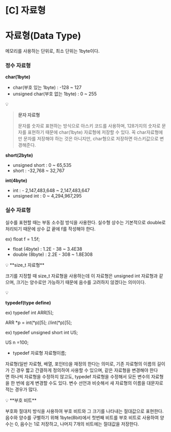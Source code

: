 # [C] 자료형

# 자료형(Data Type)

메모리를 사용하는 단위로, 최소 단위는 1byte이다.

### **정수 자료형**

**char(1byte)**

- char(부호 있는 1byte) : -128 ~ 127
- unsigned char(부호 없는 1byte) : 0 ~ 255

<aside>
💡

> **문자 자료형**
> 
> 
> 문자를 숫자로 표현하는 방식으로 아스키 코드를 사용하며, 128가지의 숫자로 문자를 표현하기 때문에 char(1byte) 자료형에 저장할 수 있다. 꼭 char자료형에만 문자를 저장해야 하는 것은 아니지만, char형으로 저장하면 아스키값으로 변경해준다.
> 
</aside>

**short(2byte)**

- unsigned short : 0 ~ 65,535
- short : -32,768 ~ 32,767

**int(4byte)**

- int : - 2,147,483,648 ~ 2,147,483,647
- unsigned int : 0 ~ 4,294,967,295

### **실수 자료형**

실수를 표현할 때는 부동 소수점 방식을 사용한다. 실수형 상수는 기본적으로 double로 처리되기 때문에 상수 값 끝에 f를 작성해야 한다.

ex) float f = 1.5f;

- float (4byte) : 1.2E - 38 ~ 3.4E38
- double (8byte) : 2.2E - 308 ~ 1.8E308

<aside>
💡 **size_t 자료형**

크기를 지정할 때 size_t 자료형을 사용하는데 이 자료형은 unsigned int 자료형과 같으며, 크기는 양수로만 가능하기 때문에 음수를 고려하지 않겠다는 의미이다.

</aside>

<aside>
💡

**typedef(type define)**

ex) typedef int ARR[5];

ARR *p = int(*p)[5]; //int(*p)[5];

ex) typedef unsigned short int US;

US n =100;

- typedef 자료형 자료형이름;

자료형(일반 자료형, 배열, 포인터)을 재정의 한다는 의미로, 기존 자료형의 이름의 길이가 긴 경우 짧고 간결하게 정의하여 사용할 수 있으며, 같은 자료형을 변경해야 한다면 하나씩 자료형을 수정하지 않고도, typedef 자료형을 수정해서 모든 변수의 자료형을 한 번에 쉽게 변경할 수도 있다. 변수 선언과 비슷해서 새 자료형의 이름을 대문자로 적는 경우가 많다.

</aside>

<aside>
💡 **부호 비트**

부호화 절대치 방식을 사용하여 부호 비트와 그 크기를 나타내는 절대값으로 표현한다. 음수와 양수를 구별하기 위해 1byte(8bit)에서 첫번째 비트를 부호 비트로 사용하여 양수는 0, 음수는 1로 저장하고, 나머지 7개의 비트에는 절대값을 저장한다. 

</aside>